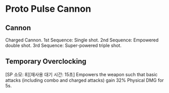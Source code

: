 # Proto Pulse Cannon

## Cannon

Charged Cannon.
1st Sequence: Single shot.
2nd Sequence: Empowered double shot.
3rd Sequence: Super-powered triple shot.

## Temporary Overclocking

[SP 소모: 8][재사용 대기 시간: 15초] Empowers the weapon such that basic attacks (including combo and charged attacks) gain 32% Physical DMG for 5s.
